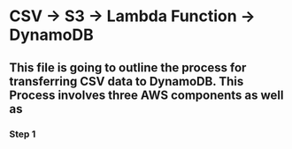 # CSV -> S3 -> Lambda Function -> DynamoDB



## This file is going to outline the process for transferring CSV data to DynamoDB. This Process involves three AWS components as well as 

### **Step 1** 

